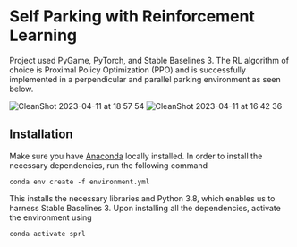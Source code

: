 # Self Parking with Reinforcement Learning
Project used PyGame, PyTorch, and Stable Baselines 3. The RL algorithm of choice is Proximal Policy Optimization (PPO) and is successfully implemented in a perpendicular and parallel parking environment as seen below.

![CleanShot 2023-04-11 at 18 57 54](https://user-images.githubusercontent.com/80065244/231273442-a709ce21-f110-487b-acd8-ec57a834efc5.gif)
![CleanShot 2023-04-11 at 16 42 36](https://user-images.githubusercontent.com/80065244/231273393-57c0ead3-ff76-4007-b010-fff7b8af9609.gif)


## Installation
Make sure you have [Anaconda](https://www.anaconda.com/) locally installed. In order to install the necessary dependencies, run the following command 
```
conda env create -f environment.yml
```
This installs the necessary libraries and Python 3.8, which enables us to harness Stable Baselines 3. Upon installing all the dependencies, activate the environment using
```
conda activate sprl
```
